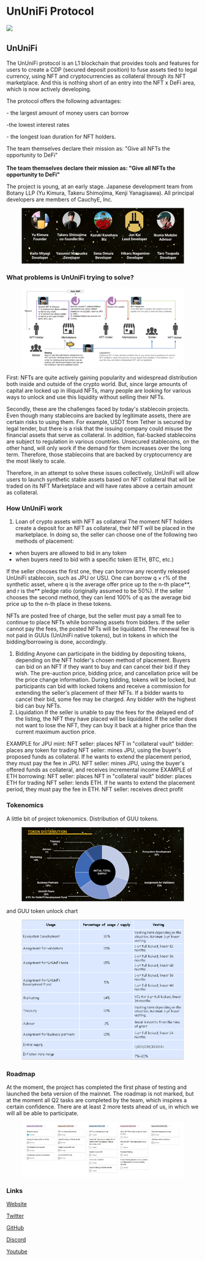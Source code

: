 # UnUniFi Protocol

![](https://img1.teletype.in/files/09/df/09df3f2f-135d-4387-857b-952388fafae2.png)

## UnUniFi

The UnUniFi protocol is an L1 blockchain that provides tools and features for users to create a CDP (secured deposit position) to fuse assets tied to legal currency, using NFT and cryptocurrencies as collateral through its NFT marketplace. And this is nothing short of an entry into the NFT x DeFi area, which is now actively developing.

The protocol offers the following advantages:

\- the largest amount of money users can borrow

\-the lowest interest rates

\- the longest loan duration for NFT holders.

The team themselves declare their mission as: "Give all NFTs the opportunity to DeFi"\
\
**The team themselves declare their mission as: "Give all NFTs the opportunity to DeFi"**

The project is young, at an early stage. Japanese development team from Botany LLP (Yu Kimura, Takeru Shimojima, Kenji Yanagisawa). All principal developers are members of CauchyE, Inc.

<figure><img src="../.gitbook/assets/image (47).png" alt=""><figcaption></figcaption></figure>

### **What problems is UnUniFi trying to solve?** <a href="#nmr8" id="nmr8"></a>

<figure><img src="../.gitbook/assets/image (17) (2).png" alt=""><figcaption></figcaption></figure>

First: NFTs are quite actively gaining popularity and widespread distribution both inside and outside of the crypto world. But, since large amounts of capital are locked up in illiquid NFTs, many people are looking for various ways to unlock and use this liquidity without selling their NFTs.

Secondly, these are the challenges faced by today's stablecoin projects. Even though many stablecoins are backed by legitimate assets, there are certain risks to using them. For example, USDT from Tether is secured by legal tender, but there is a risk that the issuing company could misuse the financial assets that serve as collateral. In addition, fiat-backed stablecoins are subject to regulation in various countries. Unsecured stablecoins, on the other hand, will only work if the demand for them increases over the long term. Therefore, those stablecoins that are backed by cryptocurrency are the most likely to scale.

Therefore, in an attempt to solve these issues collectively, UnUniFi will allow users to launch synthetic stable assets based on NFT collateral that will be traded on its NFT Marketplace and will have rates above a certain amount as collateral.

### **How UnUniFi work** <a href="#6psu" id="6psu"></a>

1. Loan of crypto assets with NFT as collateral The moment NFT holders create a deposit for an NFT as collateral, their NFT will be placed in the marketplace. In doing so, the seller can choose one of the following two methods of placement:

* when buyers are allowed to bid in any token
* when buyers need to bid with a specific token (ETH, BTC, etc.)

If the seller chooses the first one, they can borrow any recently released UnUniFi stablecoin, such as JPU or USU. One can borrow q × r% of the synthetic asset, where q is the average offer price up to the n-th place\*\*, and r is the\*\* pledge ratio (originally assumed to be 50%). If the seller chooses the second method, they can lend 100% of q as the average bid price up to the n-th place in these tokens.

NFTs are posted free of charge, but the seller must pay a small fee to continue to place NFTs while borrowing assets from bidders. If the seller cannot pay the fees, the posted NFTs will be liquidated. The renewal fee is not paid in GUUs (UnUniFi native tokens), but in tokens in which the bidding/borrowing is done, accordingly.

1. Bidding Anyone can participate in the bidding by depositing tokens, depending on the NFT holder's chosen method of placement. Buyers can bid on an NFT if they want to buy and can cancel their bid if they wish. The pre-auction price, bidding price, and cancellation price will be the price change information. During bidding, tokens will be locked, but participants can bid with locked tokens and receive a commission for extending the seller's placement of their NFTs. If a bidder wants to cancel their bid, some fee may be charged. Any bidder with the highest bid can buy NFTs.
2. Liquidation If the seller is unable to pay the fees for the delayed end of the listing, the NFT they have placed will be liquidated. If the seller does not want to lose the NFT, they can buy it back at a higher price than the current maximum auction price.

EXAMPLE for JPU mint: NFT seller: places NFT in "collateral vault" bidder: places any token for trading NFT seller: mines JPU, using the buyer's proposed funds as collateral. If he wants to extend the placement period, they must pay the fee in JPU. NFT seller: mines JPU, using the buyer's offered funds as collateral, and receives incremental income EXAMPLE of ETH borrowing: NFT seller: places NFT in "collateral vault" bidder: places ETH for trading NFT seller: lends ETH. If he wants to extend the placement period, they must pay the fee in ETH. NFT seller: receives direct profit

### **Tokenomics** <a href="#s2o3" id="s2o3"></a>

A little bit of project tokenomics. Distribution of GUU tokens.

<figure><img src="../.gitbook/assets/image (62).png" alt=""><figcaption></figcaption></figure>

and GUU token unlock chart

<figure><img src="../.gitbook/assets/image (4) (1) (1).png" alt=""><figcaption></figcaption></figure>

### Roadmap <a href="#mcbw" id="mcbw"></a>

At the moment, the project has completed the first phase of testing and launched the beta version of the mainnet. The roadmap is not marked, but at the moment all Q2 tasks are completed by the team, which inspires a certain confidence. There are at least 2 more tests ahead of us, in which we will all be able to participate.

<figure><img src="../.gitbook/assets/image (8) (1) (1).png" alt=""><figcaption></figcaption></figure>

### **Links** <a href="#fsrg" id="fsrg"></a>

[Website](https://ununifi.io/)

[Twitter](https://mobile.twitter.com/ununifi)

[GitHub](https://github.com/UnUniFi)

[Discord](https://discord.gg/82uAU3jW)

[Youtube](https://www.youtube.com/c/UnUniFi)
